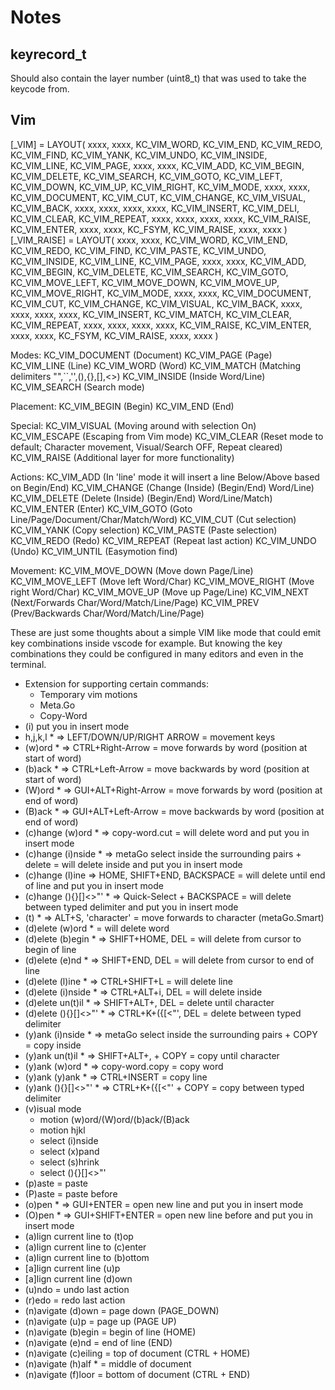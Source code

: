 # Notes

## keyrecord_t

Should also contain the layer number (uint8_t) that was used to take the keycode from.

## Vim

[_VIM] = LAYOUT(
   xxxx, xxxx,            KC_VIM_WORD,  KC_VIM_END,    KC_VIM_REDO,    KC_VIM_FIND,                                          KC_VIM_YANK,      KC_VIM_UNDO,      KC_VIM_INSIDE,  KC_VIM_LINE,       KC_VIM_PAGE, xxxx,
   xxxx, KC_VIM_ADD,      KC_VIM_BEGIN, KC_VIM_DELETE, KC_VIM_SEARCH,  KC_VIM_GOTO,                                          KC_VIM_LEFT,      KC_VIM_DOWN,      KC_VIM_UP,      KC_VIM_RIGHT,      KC_VIM_MODE, xxxx,
   xxxx, KC_VIM_DOCUMENT, KC_VIM_CUT,   KC_VIM_CHANGE, KC_VIM_VISUAL,  KC_VIM_BACK,  xxxx,         xxxx,      xxxx, xxxx,    KC_VIM_INSERT,    KC_VIM_DELI,      KC_VIM_CLEAR,   KC_VIM_REPEAT,     xxxx,        xxxx, 
                                        xxxx,          xxxx,           KC_VIM_RAISE, KC_VIM_ENTER, xxxx,      xxxx, KC_FSYM, KC_VIM_RAISE,     xxxx,             xxxx
)
[_VIM_RAISE] = LAYOUT(
   xxxx, xxxx,            KC_VIM_WORD,  KC_VIM_END,    KC_VIM_REDO,    KC_VIM_FIND,                                          KC_VIM_PASTE,     KC_VIM_UNDO,      KC_VIM_INSIDE,  KC_VIM_LINE,       KC_VIM_PAGE, xxxx,
   xxxx, KC_VIM_ADD,      KC_VIM_BEGIN, KC_VIM_DELETE, KC_VIM_SEARCH,  KC_VIM_GOTO,                                          KC_VIM_MOVE_LEFT, KC_VIM_MOVE_DOWN, KC_VIM_MOVE_UP, KC_VIM_MOVE_RIGHT, KC_VIM_MODE, xxxx,
   xxxx, KC_VIM_DOCUMENT, KC_VIM_CUT,   KC_VIM_CHANGE, KC_VIM_VISUAL,  KC_VIM_BACK,  xxxx,         xxxx,      xxxx, xxxx,    KC_VIM_INSERT,    KC_VIM_MATCH,     KC_VIM_CLEAR,   KC_VIM_REPEAT,     xxxx,        xxxx, 
                                        xxxx,          xxxx,           KC_VIM_RAISE, KC_VIM_ENTER, xxxx,      xxxx, KC_FSYM, KC_VIM_RAISE,     xxxx,             xxxx
)



Modes:
    KC_VIM_DOCUMENT    (Document)
    KC_VIM_PAGE        (Page)
    KC_VIM_LINE        (Line)
    KC_VIM_WORD        (Word)
    KC_VIM_MATCH       (Matching delimiters "",``,'',(),{},[],<>)
    KC_VIM_INSIDE      (Inside Word/Line)
    KC_VIM_SEARCH      (Search mode)

Placement:
    KC_VIM_BEGIN       (Begin)
    KC_VIM_END         (End)

Special:
    KC_VIM_VISUAL      (Moving around with selection On)
    KC_VIM_ESCAPE      (Escaping from Vim mode)
    KC_VIM_CLEAR       (Reset mode to default; Character movement, Visual/Search OFF, Repeat cleared)
    KC_VIM_RAISE       (Additional layer for more functionality)

Actions:
    KC_VIM_ADD         (In 'line' mode it will insert a line Below/Above based on Begin/End)
    KC_VIM_CHANGE      (Change (Inside) (Begin/End) Word/Line)  
    KC_VIM_DELETE      (Delete (Inside) (Begin/End) Word/Line/Match)
    KC_VIM_ENTER       (Enter)
    KC_VIM_GOTO        (Goto Line/Page/Document/Char/Match/Word)
    KC_VIM_CUT         (Cut selection)
    KC_VIM_YANK        (Copy selection)
    KC_VIM_PASTE       (Paste selection)
    KC_VIM_REDO        (Redo)
    KC_VIM_REPEAT      (Repeat last action)
    KC_VIM_UNDO        (Undo)
    KC_VIM_UNTIL       (Easymotion find)

Movement:
    KC_VIM_MOVE_DOWN   (Move down Page/Line)
    KC_VIM_MOVE_LEFT   (Move left Word/Char)
    KC_VIM_MOVE_RIGHT  (Move right Word/Char)
    KC_VIM_MOVE_UP     (Move up Page/Line)
    KC_VIM_NEXT        (Next/Forwards Char/Word/Match/Line/Page)
    KC_VIM_PREV        (Prev/Backwards Char/Word/Match/Line/Page)



These are just some thoughts about a simple VIM like mode that could emit key combinations inside vscode for example.
But knowing the key combinations they could be configured in many editors and even in the terminal.
- Extension for supporting certain commands:
  - Temporary vim motions
  - Meta.Go
  - Copy-Word
- (i) put you in insert mode
- h,j,k,l                       *    => LEFT/DOWN/UP/RIGHT ARROW  = movement keys
- (w)ord                        *    => CTRL+Right-Arrow          = move forwards by word (position at start of word)
- (b)ack                        *    => CTRL+Left-Arrow           = move backwards by word (position at start of word)
- (W)ord                        *    => GUI+ALT+Right-Arrow       = move forwards by word (position at end of word)
- (B)ack                        *    => GUI+ALT+Left-Arrow        = move backwards by word (position at end of word)
- (c)hange (w)ord               *    => copy-word.cut                                        = will delete word and put you in insert mode
- (c)hange (i)nside             *    => metaGo select inside the surrounding pairs + delete  = will delete inside and put you in insert mode
- (c)hange (l)ine                    => HOME, SHIFT+END, BACKSPACE                           = will delete until end of line and put you in insert mode
- (c)hange (){}[]<>"'           *    => Quick-Select + BACKSPACE                             = will delete between typed delimiter and put you in insert mode
- (t)                           *    => ALT+S, 'character'                                   = move forwards to character     (metaGo.Smart)
- (d)elete (w)ord               *    = will delete word
- (d)elete (b)egin              *    => SHIFT+HOME, DEL                                      = will delete from cursor to begin of line
- (d)elete (e)nd                *    => SHIFT+END, DEL                                       = will delete from cursor to end of line
- (d)elete (l)ine               *    => CTRL+SHIFT+L                                         = will delete line
- (d)elete (i)nside             *    => CTRL+ALT+i, DEL                                      = will delete inside
- (d)elete un(t)il              *    => SHIFT+ALT+, DEL                                      = delete until character
- (d)elete (){}[]<>"'           *    => CTRL+K+({[<"', DEL                                   = delete between typed delimiter
- (y)ank (i)nside               *    => metaGo select inside the surrounding pairs + COPY    = copy inside
- (y)ank un(t)il                *    => SHIFT+ALT+, + COPY                                   = copy until character
- (y)ank (w)ord                 *    => copy-word.copy                                       = copy word
- (y)ank (y)ank                 *    => CTRL+INSERT                                          = copy line
- (y)ank (){}[]<>"'             *    => CTRL+K+({[<"' + COPY                                 = copy between typed delimiter
- (v)isual mode
  - motion (w)ord/(W)ord/(b)ack/(B)ack
  - motion hjkl
  - select (i)nside
  - select (x)pand
  - select (s)hrink
  - select (){}[]<>"'
- (p)aste = paste
- (P)aste = paste before
- (o)pen                         *    => GUI+ENTER                                            = open new line and put you in insert mode
- (O)pen                         *    => GUI+SHIFT+ENTER                                      = open new line before and put you in insert mode
- (a)lign current line to (t)op
- (a)lign current line to (c)enter
- (a)lign current line to (b)ottom
- [a]lign current line (u)p  
- [a]lign current line (d)own
- (u)ndo = undo last action
- (r)edo = redo last action
- (n)avigate (d)own           = page down (PAGE_DOWN)
- (n)avigate (u)p             = page up (PAGE UP)
- (n)avigate (b)egin          = begin of line (HOME) 
- (n)avigate (e)nd            = end of line (END)
- (n)avigate (c)eiling        = top of document (CTRL + HOME)
- (n)avigate (h)alf      *    = middle of document 
- (n)avigate (f)loor          = bottom of document (CTRL + END)
